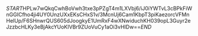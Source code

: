 $START$HPLw7wQkqCwhBoVwh3txe3pPZgT4m1LXVbj6/iJ0iYWTvL3cBPkFiWnGGICfho4ji4UY0UnzUXxEKsCHxS1v/3McnUj6Cam1KbpT3piKaezorcVFMnHelUp/F6SHnwrQUS605dJoogkyE1UmRxF4wXNwiduchKH039opL3Guyr2eJzzbcHLKy3eBjAkcYUoKIVBr9ZUoVuCy1aOi3vHIDw==$END$